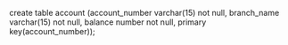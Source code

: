 create table account
   (account_number 	varchar(15)	not null,
    branch_name		varchar(15)	not null,
    balance 		number		not null,
    primary key(account_number));
